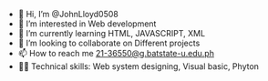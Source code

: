 - 👋 Hi, I’m @JohnLloyd0508
- 👀 I’m interested in Web development 
- 🌱 I’m currently learning HTML, JAVASCRIPT, XML
- 💞️ I’m looking to collaborate on Different projects 
- 📫 How to reach me 21-36550@g.batstate-u.edu.ph
- 👨‍💻 Technical skills: Web system designing, Visual basic, Phyton 

<!---
JohnLloyd0508/JohnLloyd0508 is a ✨ special ✨ repository because its `README.md` (this file) appears on your GitHub profile.
You can click the Preview link to take a look at your changes.
--->
